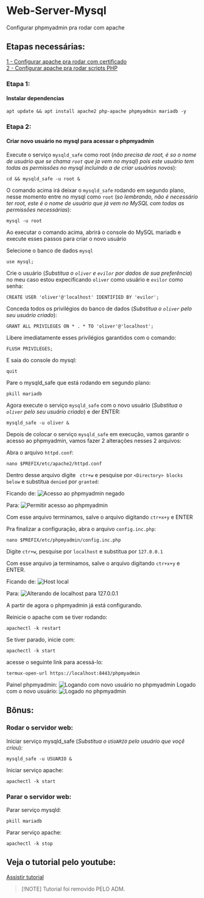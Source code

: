 # Web-Server-Mysql
Configurar phpmyadmin pra rodar com apache

## Etapas necessárias:
<a href="https://github.com/Olliv3r/Web-Server">1 - Configurar apache pra rodar com certificado</a>  
<a href="https://github.com/Olliv3r/Web-Server-Php">2 - Configurar apache pra rodar scripts PHP</a>

### Etapa 1:
#### Instalar dependencias
```
apt update && apt install apache2 php-apache phpmyadmin mariadb -y
```

### Etapa 2:
#### Criar novo usuário no mysql para acessar o phpmyadmin
Execute o serviço `mysqld_safe` como root (*não precisa de root, é so o nome de usuário que se chama `root` que ja vem no mysql) pois este usuário tem todas as permissôes no mysql incluindo a de criar usuários novos*):
```
cd && mysqld_safe -u root &
```

O comando acima irá deixar o `mysqld_safe` rodando em segundo plano, nesse momento entre no mysql como `root` (*so lembrando, não é necessário ter root, este é o nome de usuário que já vem no MySQL com todas as permissôes necessárias*):
```
mysql -u root
```

Ao executar o comando acima, abrirá o console do MySQL mariadb e execute esses passos para criar o novo usuário

Selecione o banco de dados `mysql`
```
use mysql;
```

Crie o usuário (*Substitua o `oliver` e `evilor` por dados de sua preferência*) no meu caso estou expecificando `oliver` como usuário e `evilor` como senha:
```
CREATE USER 'oliver'@'localhost' IDENTIFIED BY 'evilor';
```

Conceda todos os privilégios do banco de dados (*Substitua o `oliver` pelo seu usuário criado*):
```
GRANT ALL PRIVILEGES ON * . * TO 'oliver'@'localhost';
```

Libere imediatamente esses privilégios garantidos com o comando:
```
FLUSH PRIVILEGES;
```

E saia do console do mysql:
```
quit
```

Pare o mysqld_safe que está rodando em segundo plano:
```
pkill mariadb
```

Agora execute o serviço `mysqld_safe` com o novo usuário (*Substitua o `oliver` pelo seu usuário criado*) e der ENTER:
```
mysqld_safe -u oliver &
```

Depois de colocar o serviço `mysqld_safe` em execução, vamos garantir o acesso ao phpmyadmin, vamos fazer 2 alteraçôes nesses 2 arquivos:

Abra o arquivo `httpd.conf`:
```
nano $PREFIX/etc/apache2/httpd.conf
```

Dentro desse arquivo digite ` ctr+w` e pesquise por `<Directory> blocks below` e substitua `denied` por `granted`:

Ficando de:
![Acesso ao phpmyadmin negado](https://github.com/Olliv3r/Web-Server-Mysql/blob/main/media/mysql-denied.jpg)

Para:
![Permitir acesso ao phpmyadmin](https://github.com/Olliv3r/Web-Server-Mysql/blob/main/media/mysql-granted.jpg)

Com esse arquivo terminamos, salve o arquivo digitando `ctr+x+y` e ENTER

Pra finalizar a configuração, abra o arquivo `config.inc.php`:
```
nano $PREFIX/etc/phpmyadmin/config.inc.php
```

Digite `ctr+w`, pesquise por `localhost` e substitua por `127.0.0.1`

Com esse arquivo ja terminamos, salve o arquivo digitando `ctr+x+y` e ENTER.

Ficando de:
![Host local](https://github.com/Olliv3r/Web-Server-Mysql/blob/main/media/mysql-localhost.jpg)

Para:
![Alterando de localhost para 127.0.0.1](https://github.com/Olliv3r/Web-Server-Mysql/blob/main/media/mysql-ip.jpg)

A partir de agora o phpmyadmin já está configurando.

Reinicie o apache com se tiver rodando:
```
apachectl -k restart
```

Se tiver parado, inicie com:
```
apachectl -k start
```

acesse o seguinte link para acessá-lo:
```
termux-open-url https://localhost:8443/phpmyadmin
```

Painel phpmyadmin:
![Logando com novo usuário no phpmyadmin](https://github.com/Olliv3r/Web-Server-Mysql/blob/main/media/mysql-logando.jpg)
Logado com o novo usuário:
![Logado no phpmyadmin](https://github.com/Olliv3r/Web-Server-Mysql/blob/main/media/mysql-logado.jpg)

## Bônus:

### Rodar o servidor web:

Iniciar serviço mysqld_safe (*Substitua o `USUARIO` pelo usuário que voçê criou*):
```
mysqld_safe -u USUARIO &
```
Iniciar serviço apache:
```
apachectl -k start
```

### Parar o servidor web:

Parar serviço mysqld:
```
pkill mariadb
```
Parar serviço apache:
```
apachectl -k stop
```

## Veja o tutorial pelo youtube:  
<a href="https://youtube.com/@tioolive">Assistir tutorial</a>
>[!NOTE] Tutorial foi removido PELO ADM.
